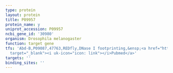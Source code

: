 ```yaml
---
type: protein
layout: protein
title: P09957
protein_name: y
uniprot_accession: P09957
ncbi_gene_id: '30980'
organism: Drosophila melanogaster
function: target gene
tfs: 'Abd-B,P09087,47763,REDfly,DNase I footprinting,&ensp;<a href="https://www.ncbi.nlm.nih.gov/pubmed/?term=16814723%5Buid%5D"
  target="_blank"><i uk-icon="icon: link"></i>Pubmed</a>'
targets: ''
binding_sites: ''
---
```

